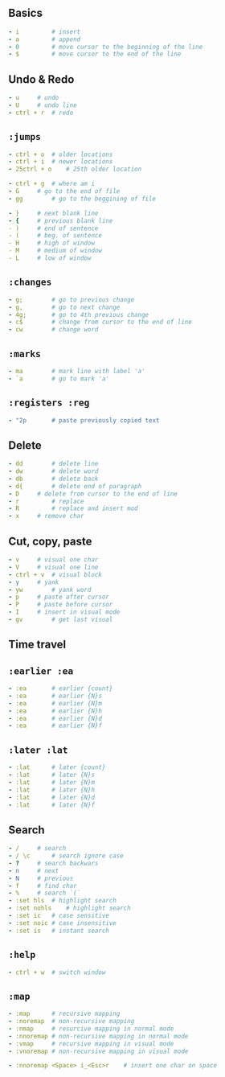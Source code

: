 Basics
------ 
```yml
- i 		# insert
- a 		# append
- 0 		# move cursor to the beginning of the line
- $ 		# move cursor to the end of the line 
```

Undo & Redo
-----------
```yml
- u		# undo
- U		# undo line
- ctrl + r	# redo
```

`:jumps`
--------
```yml
- ctrl + o	# older locations
- ctrl + i	# newer locations
- 25ctrl + o	# 25th older location

- ctrl + g	# where am i
- G		# go to the end of file
- gg		# go to the beggining of file

- }		# next blank line
- {		# previous blank line
- )		# end of sentence
- (		# beg. of sentence
- H		# high of window
- M		# medium of window
- L		# low of window
```

`:changes`
----------
```yml
- g;		# go to previous change
- g,		# go to next change 
- 4g;		# go to 4th previous change
- c$		# change from cursor to the end of line 
- cw		# change word
```

`:marks`
--------
```yml
- ma		# mark line with label 'a'
- `a 		# go to mark 'a'
```

`:registers :reg`
-----------------
```yml
- "2p		# paste previously copied text
```

Delete
------
```yml
- dd		# delete line
- dw		# delete word
- db		# delete back
- d{		# delete end of paragraph
- D		# delete from cursor to the end of line
- r 		# replace
- R 		# replace and insert mod
- x		# remove char
```

Cut, copy, paste
----------------
```yml
- v		# visual one char
- V		# visual one line
- ctrl + v	# visual block
- y		# yank
- yw		# yank word
- p		# paste after cursor
- P		# paste before cursor
- I		# insert in visual mode
- gv		# get last visual
```

Time travel
-----------
`:earlier :ea`
--------------
```yml
- :ea		# earlier {count}	
- :ea		# earlier {N}s		
- :ea		# earlier {N}m		
- :ea		# earlier {N}h		
- :ea		# earlier {N}d		
- :ea		# earlier {N}f		
```
			
`:later :lat`
-------------
```yml
- :lat		# later {count}					
- :lat		# later {N}s					
- :lat		# later {N}m
- :lat		# later {N}h					
- :lat		# later {N}d					
- :lat		# later {N}f		
```
			
Search
------
```yml
- /		# search
- / \c		# search ignore case
- ?		# search backwars
- n		# next
- N		# previous
- f		# find char
- %		# search `(`
- :set hls	# highlight search
- :set nohls	# highlight search  
- :set ic	# case sensitive 
- :set noic	# case insensitive 
- :set is	# instant search
```

`:help`
-------
```yml
- ctrl + w	# switch window
```

`:map`
------
```yml
- :map		# recursive mapping
- :noremap 	# non-recursive mapping
- :nmap		# resurcive mapping in normal mode
- :nnoremap	# non-recursive mapping in normal mode
- :vmap 	# recursive mapping in visual mode
- :vnoremap	# non-recursive mapping in visual mode
```

``` yml
- :nnoremap <Space> i_<Esc>r	# insert one char on space
```

